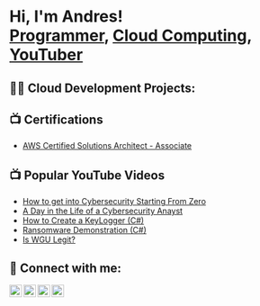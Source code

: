 <h1>Hi, I'm Andres! <br/><a href="https://github.com/joshmadakor1">Programmer</a>, <a href="https://www.linkedin.com/in/joshmadakor/">Cloud Computing</a>, <a href="https://www.youtube.com/c/joshmadakor">YouTuber</a></h1>

<h2>👨‍💻 Cloud Development Projects:</h2>

<h2>📺 Certifications</h2>

- [AWS Certified Solutions Architect - Associate](https://www.credly.com/badges/eb665e07-1e9d-46e1-b83c-ad2290779e7a/public_url)

<h2>📺 Popular YouTube Videos</h2>

- [How to get into Cybersecurity Starting From Zero](https://www.youtube.com/watch?v=a83ASGn_V_s)
- [A Day in the Life of a Cybersecurity Anayst](https://www.youtube.com/watch?v=uHy3oM7NnoU)
- [How to Create a KeyLogger (C#)](https://www.youtube.com/watch?v=N-L9hklSlNk)
- [Ransomware Demonstration (C#)](https://www.youtube.com/watch?v=OfvdQeh79s0)
- [Is WGU Legit?](https://www.youtube.com/watch?v=E2MwRWxDBkA)

<h2> 🤳 Connect with me:</h2>

[<img align="left" alt="AndresSoto | YouTube" width="22px" src="https://cdn.jsdelivr.net/npm/simple-icons@v3/icons/youtube.svg" />][youtube]
[<img align="left" alt="AndresSoto | Twitter" width="22px" src="https://cdn.jsdelivr.net/npm/simple-icons@v3/icons/twitter.svg" />][twitter]
[<img align="left" alt="AndresSoto | LinkedIn" width="22px" src="https://cdn.jsdelivr.net/npm/simple-icons@v3/icons/linkedin.svg" />][linkedin]
[<img align="left" alt="AndresSoto | Instagram" width="22px" src="https://cdn.jsdelivr.net/npm/simple-icons@v3/icons/instagram.svg" />][instagram]

[twitter]: https://x.com/AndresSoto
[youtube]: https://www.youtube.com/channel/UCsHNjOnFhY9T5esCOkZYiHw
[instagram]: https://www.instagram.com/andres_soto140/
[linkedin]: https://linkedin.com/in/andres-soto140

<!--
*andressoto140/andressoto140** is a ✨ _special_ ✨ repository because its `README.md` (this file) appears on your GitHub profile.

Here are some ideas to get you started:

- 🔭 I’m currently working on ...
- 🌱 I’m currently learning ...
- 👯 I’m looking to collaborate on ...
- 🤔 I’m looking for help with ...
- 💬 Ask me about ...
- 📫 How to reach me: ...
- 😄 Pronouns: ...
- ⚡ Fun fact: ...
-->
